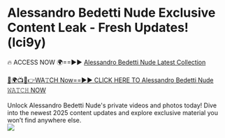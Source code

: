 # Alessandro Bedetti Nude Exclusive Content Leak - Fresh Updates! (lci9y)

🔥 ACCESS NOW 🌍==►► <a href="https://tinyurl.com/yc657z5k" rel="nofollow">Alessandro Bedetti Nude Latest Collection</a>
<br><br>
[🔴🌍📺📱👉WA𝚃CH Now==►► CLICK HERE TO Alessandro Bedetti Nude 𝚆𝙰𝚃𝙲𝙷 NOW](https://tinyurl.com/yc657z5k)
<br><br>
Unlock Alessandro Bedetti Nude's private videos and photos today! Dive into the newest 2025 content updates and explore exclusive material you won’t find anywhere else.
<br>
<a href="https://tinyurl.com/yc657z5k" rel="nofollow" data-target="animated-image.originalLink"><img src="https://camo.githubusercontent.com/8a4f000d20f83aca3bf7ec5f350d767afa0574a8a352519fd8cfa583a6f93a33/68747470733a2f2f692e696d6775722e636f6d2f644a486b345a712e676966" data-canonical-src="https://i.imgur.com/dJHk4Zq.gif" style="max-width: 100%; display: inline-block;" data-target="animated-image.originalImage"></a>
<br>
